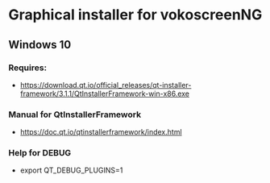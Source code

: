 
# Graphical installer for vokoscreenNG


## Windows 10
### Requires:
* https://download.qt.io/official_releases/qt-installer-framework/3.1.1/QtInstallerFramework-win-x86.exe


### Manual for QtInstallerFramework
* https://doc.qt.io/qtinstallerframework/index.html


### Help for DEBUG
* export QT_DEBUG_PLUGINS=1
